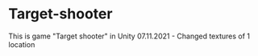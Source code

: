 # Target-shooter
This is game "Target shooter" in Unity
07.11.2021 - Changed textures of 1 location
